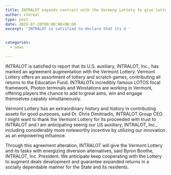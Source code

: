 ```yaml
---
title: INTRALOT expands contract with the Vermony Lottery to give lottery arrangements and services
author: xforeal 
type: post
date: 2020-07-20T00:00:00+00:00
excerpt: 'INTRALOT is satisfied to declare that its U '


categories:
  - news

---
```

INTRALOT is satisfied to report that its U.S. auxiliary, INTRALOT, Inc., has marked an agreement augmentation with the Vermont Lottery. Vermont Lottery offers an assortment of lottery and scratch games, contributing all returns to the Education Fund. INTRALOTs incredibly famous LOTOS focal framework, Photon terminals and Winstations are working in Vermont, offering players the chance to add to great aims, win and engage themselves capably simultaneously. 

Vermont Lottery has an extraordinary history and history in contributing assets for good purposes, said Dr. Chris Dimitriadis, INTRALOT Group CEO. I might want to thank the Vermont Lottery for its proceeded with trust to INTRALOT and I am anticipating seeing our US auxiliary, INTRALOT, Inc., including considerably more noteworthy incentive by utilizing our innovation as an empowering influence. 

Through this agreement alteration, INTRALOT will give the Vermont Lottery and its tasks with energizing diversion alternatives, said Byron Boothe, INTRALOT, Inc. President. We anticipate keep cooperating with the Lottery to augment deals development and guarantee expanded returns in a socially dependable manner for the State and its residents.